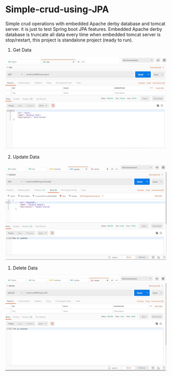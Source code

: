 # Simple-crud-using-JPA
Simple crud operations with embedded Apache derby database and tomcat server.
it is just to test Spring boot JPA features.
Embedded Apache derby database is truncate all data every time when embedded tomcat server is stop/restart, this project is standalone project (ready to run).


1. Get Data

<img src="/images/Capture1.JPG">



2. Update Data

<img src="images/Capture3.JPG">



1. Delete Data

<img src="images/Capture4.JPG">
